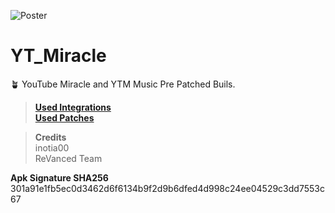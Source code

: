 ![Poster](https://i.ibb.co/vmzXBbf/poster-a.png)
# YT_Miracle
 🪴 YouTube Miracle and YTM Music Pre Patched Buils.  
 >[**Used Integrations**](https://github.com/inotia00/revanced-integrations)<br> 
 >[**Used Patches**](https://github.com/inotia00/revanced-patches)<br> 
  
  
 >**Credits**<br> 
 > inotia00<br> 
 > ReVanced Team 
  
 **Apk Signature SHA256**<br> 
301a91e1fb5ec0d3462d6f6134b9f2d9b6dfed4d998c24ee04529c3dd7553c67

